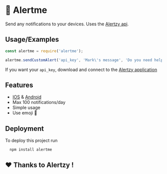 
# 🔔 Alertme

Send any notifications to your devices. Uses the [Alertzy api](https://alertzy.app).


## Usage/Examples

```js
const alertme = require('alertme');

alertme.sendCustomAlert('api_key', 'Mark\'s message', 'Do you need help ?');
```

If you want your `api_key`, download and connect to the [Alertzy application](https://github.com/tapshts/alertme#features)


## Features

- [IOS](https://apps.apple.com/fr/app/alertzy-push-notifications/id1532861710) & [Android](https://play.google.com/store/apps/details?id=notify.me.app&hl=fr&gl=US)
- Max 100 notifications/day
- Simple usage
- Use emoji 👋


## Deployment

To deploy this project run

```bash
  npm install alertme
```


## ❤ Thanks to Alertzy !

